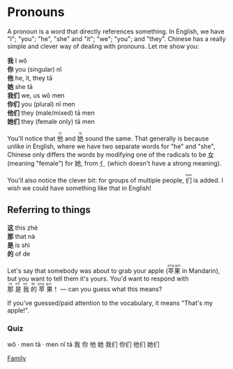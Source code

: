 # Pronouns
A pronoun is a word that directly references something. In English, we have "I"; "you"; "he", "she" and "it"; "we"; "you"; and "they". Chinese has a really simple and clever way of dealing with pronouns. Let me show you:

<div class="split">
    <div>
        <div class="phrase">
            <strong>我</strong> <span>I</span> <span>wǒ</span>
        </div>
        <div class="phrase">
            <strong>你</strong> <span>you (singular)</span> <span>nǐ</span>
        </div>
        <div class="phrase">
            <strong>他</strong> <span>he, it, they</span> <span>tā</span>
        </div>
        <div class="phrase">
            <strong>她</strong> <span>she</span> <span>tā</span>
        </div>
    </div>
    <div>
        <div class="phrase">
            <strong>我们</strong> <span>we, us</span> <span>wǒ men</span>
        </div>
        <div class="phrase">
            <strong>你们</strong> <span>you (plural)</span> <span>nǐ men</span>
        </div>
        <div class="phrase">
            <strong>他们</strong> <span>they (male/mixed)</span> <span>tā men</span>
        </div>
        <div class="phrase">
            <strong>她们</strong> <span>they (female only)</span> <span>tā men</span>
        </div>
    </div>
</div>

You'll notice that <ruby>他 <rt>tā</rt></ruby> and <ruby>她 <rt>tā</rt></ruby> sound the same. That generally is because unlike in English, where we have two separate words for "he" and "she", Chinese only differs the words by modifying one of the radicals to be <abbr title="[nǚ]">女</abbr> (meaning "female") for 她, from <abbr title="[rén]">亻</abbr> (which doesn't have a strong meaning).

You'll also notice the clever bit: for groups of multiple people, <ruby>们 <rt>men</rt></ruby> is added. I wish we could have something like that in English!

## Referring to things
<div class="split">
    <div>
        <div class="phrase">
            <strong>这</strong> <span>this</span> <span>zhè</span>
        </div>
        <div class="phrase">
            <strong>那</strong> <span>that</span> <span>nà</span>
        </div>
    </div>
    <div>
        <div class="phrase">
            <strong>是</strong> <span>is</span> <span>shì</span>
        </div>
        <div class="phrase">
            <strong>的</strong> <span>of</span> <span>de</span>
        </div>
    </div>
</div>

Let's say that somebody was about to grab your apple (<ruby>苹果 <rt>píng guǒ</rt></ruby> in Mandarin), but you want to tell them it's yours. You'd want to respond with <ruby>那 <rt>nà</rt> 是 <rt>shì</rt> 我 <rt>wǒ</rt> 的 <rt>de</rt> 苹 <rt>píng</rt> 果 <rt>guǒ</rt></ruby>！ — can you guess what this means?

If you've guessed/paid attention to the vocabulary, it means "That's my apple!".

### Quiz
<quiz-set>
    <quiz-page type="pinyin">
        <quiz-question question="Transcribe: 我们">wǒ · men</quiz-question>
        <quiz-question question="Transcribe: 她们">tā · men</quiz-question>
        <quiz-question question="Transcribe: 你">nǐ</quiz-question>
        <quiz-question question="Transcribe: 他">tā</quiz-question>
    </quiz-page>
    <quiz-page type="match">
        <quiz-block answer="I">我</quiz-block>
        <quiz-block answer="you (singular)">你</quiz-block>
        <quiz-block answer="he, it, they">他</quiz-block>
        <quiz-block answer="she">她</quiz-block>
        <quiz-block answer="we">我们</quiz-block>
        <quiz-block answer="you (plural)">你们</quiz-block>
        <quiz-block answer="they (male/mixed)">他们</quiz-block>
        <quiz-block answer="they (female only)">她们</quiz-block>
    </quiz-page>
</quiz-set>

<a href="basics/family.md" class="next">Family</a>